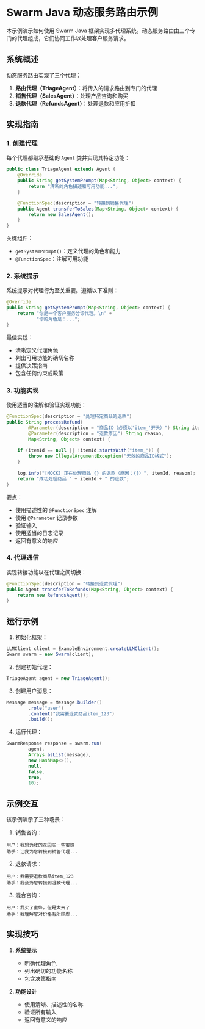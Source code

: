 # Swarm Java 动态服务路由示例

本示例演示如何使用 Swarm Java 框架实现多代理系统。动态服务路由由三个专门的代理组成，它们协同工作以处理客户服务请求。

## 系统概述

动态服务路由实现了三个代理：

1. **路由代理（TriageAgent）**：将传入的请求路由到专门的代理
2. **销售代理（SalesAgent）**：处理产品咨询和购买
3. **退款代理（RefundsAgent）**：处理退款和应用折扣

## 实现指南

### 1. 创建代理

每个代理都继承基础的 `Agent` 类并实现其特定功能：

```java
public class TriageAgent extends Agent {
    @Override
    public String getSystemPrompt(Map<String, Object> context) {
        return "清晰的角色描述和可用功能...";
    }

    @FunctionSpec(description = "转接到销售代理")
    public Agent transferToSales(Map<String, Object> context) {
        return new SalesAgent();
    }
}
```

关键组件：
- `getSystemPrompt()`：定义代理的角色和能力
- `@FunctionSpec`：注解可用功能

### 2. 系统提示

系统提示对代理行为至关重要。遵循以下准则：

```java
@Override
public String getSystemPrompt(Map<String, Object> context) {
    return "你是一个客户服务分诊代理。\n" +
           "你的角色是：...";
}
```

最佳实践：
- 清晰定义代理角色
- 列出可用功能的确切名称
- 提供决策指南
- 包含任何约束或政策

### 3. 功能实现

使用适当的注解和验证实现功能：

```java
@FunctionSpec(description = "处理特定商品的退款")
public String processRefund(
        @Parameter(description = "商品ID（必须以'item_'开头）") String itemId,
        @Parameter(description = "退款原因") String reason,
        Map<String, Object> context) {
    
    if (itemId == null || !itemId.startsWith("item_")) {
        throw new IllegalArgumentException("无效的商品ID格式");
    }
    
    log.info("[MOCK] 正在处理商品 {} 的退款（原因：{}）", itemId, reason);
    return "成功处理商品 " + itemId + " 的退款";
}
```

要点：
- 使用描述性的 `@FunctionSpec` 注解
- 使用 `@Parameter` 记录参数
- 验证输入
- 使用适当的日志记录
- 返回有意义的响应

### 4. 代理通信

实现转接功能以在代理之间切换：

```java
@FunctionSpec(description = "转接到退款代理")
public Agent transferToRefunds(Map<String, Object> context) {
    return new RefundsAgent();
}
```

## 运行示例

1. 初始化框架：
```java
LLMClient client = ExampleEnvironment.createLLMClient();
Swarm swarm = new Swarm(client);
```

2. 创建初始代理：
```java
TriageAgent agent = new TriageAgent();
```

3. 创建用户消息：
```java
Message message = Message.builder()
        .role("user")
        .content("我需要退款商品item_123")
        .build();
```

4. 运行代理：
```java
SwarmResponse response = swarm.run(
        agent,
        Arrays.asList(message),
        new HashMap<>(),
        null,
        false,
        true,
        10);
```

## 示例交互

该示例演示了三种场景：

1. 销售咨询：
```
用户：我想为我的花园买一些蜜蜂
助手：让我为您转接到销售代理...
```

2. 退款请求：
```
用户：我需要退款商品item_123
助手：我会为您转接到退款代理...
```

3. 混合咨询：
```
用户：我买了蜜蜂，但是太贵了
助手：我理解您对价格有所顾虑...
```

## 实现技巧

1. **系统提示**
   - 明确代理角色
   - 列出确切的功能名称
   - 包含决策指南

2. **功能设计**
   - 使用清晰、描述性的名称
   - 验证所有输入
   - 返回有意义的响应

